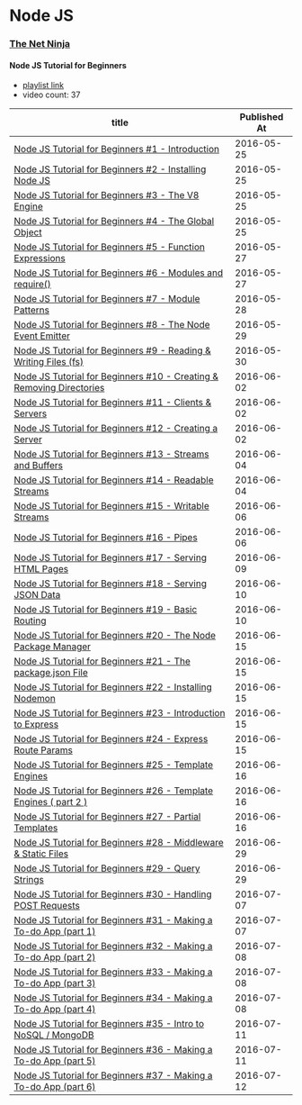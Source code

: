 # Node JS

### [The Net Ninja](https://www.youtube.com/channel/UCW5YeuERMmlnqo4oq8vwUpg)

#### Node JS Tutorial for Beginners 

* [playlist link](https://www.youtube.com/playlist?list=PL4cUxeGkcC9gcy9lrvMJ75z9maRw4byYp) 
* video count: 37 

| title                                                                                                               | Published At |
| ------------------------------------------------------------------------------------------------------------------- | ------------ |
| [Node JS Tutorial for Beginners #1 - Introduction](https://www.youtube.com/watch?v=w-7RQ46RgxU)                     | 2016-05-25   |
| [Node JS Tutorial for Beginners #2 - Installing Node JS](https://www.youtube.com/watch?v=1US-P13yKVs)               | 2016-05-25   |
| [Node JS Tutorial for Beginners #3 - The V8 Engine](https://www.youtube.com/watch?v=86tgU7UaJmU)                    | 2016-05-25   |
| [Node JS Tutorial for Beginners #4 - The Global Object](https://www.youtube.com/watch?v=PY-AycMkEAg)                | 2016-05-25   |
| [Node JS Tutorial for Beginners #5 - Function Expressions](https://www.youtube.com/watch?v=lK42xIMcA0Y)             | 2016-05-27   |
| [Node JS Tutorial for Beginners #6 - Modules and require()](https://www.youtube.com/watch?v=xHLd36QoS4k)            | 2016-05-27   |
| [Node JS Tutorial for Beginners #7 - Module Patterns](https://www.youtube.com/watch?v=9UaZtgB5tQI)                  | 2016-05-28   |
| [Node JS Tutorial for Beginners #8 - The Node Event Emitter](https://www.youtube.com/watch?v=NtrnaTKqFPQ)           | 2016-05-29   |
| [Node JS Tutorial for Beginners #9 - Reading & Writing Files (fs)](https://www.youtube.com/watch?v=U57kU311-nE)     | 2016-05-30   |
| [Node JS Tutorial for Beginners #10 - Creating & Removing Directories](https://www.youtube.com/watch?v=Ejgd-la6nSY) | 2016-06-02   |
| [Node JS Tutorial for Beginners #11 - Clients & Servers](https://www.youtube.com/watch?v=qSAze9b0wrY)               | 2016-06-02   |
| [Node JS Tutorial for Beginners #12 - Creating a Server](https://www.youtube.com/watch?v=lm86czWdrk0)               | 2016-06-02   |
| [Node JS Tutorial for Beginners #13 - Streams and Buffers](https://www.youtube.com/watch?v=GlybFFMXXmQ)             | 2016-06-04   |
| [Node JS Tutorial for Beginners #14 - Readable Streams](https://www.youtube.com/watch?v=E3tTzx0Qoj0)                | 2016-06-04   |
| [Node JS Tutorial for Beginners #15 - Writable Streams](https://www.youtube.com/watch?v=DvlCT0N7yQI)                | 2016-06-06   |
| [Node JS Tutorial for Beginners #16 - Pipes](https://www.youtube.com/watch?v=a8W90jDHSho)                           | 2016-06-06   |
| [Node JS Tutorial for Beginners #17 - Serving HTML Pages](https://www.youtube.com/watch?v=BBOUfdUZIVo)              | 2016-06-09   |
| [Node JS Tutorial for Beginners #18 - Serving JSON Data](https://www.youtube.com/watch?v=QxjVZFa1XUM)               | 2016-06-10   |
| [Node JS Tutorial for Beginners #19 - Basic Routing](https://www.youtube.com/watch?v=_zvWeGwVkCY)                   | 2016-06-10   |
| [Node JS Tutorial for Beginners #20 - The Node Package Manager](https://www.youtube.com/watch?v=kQ1j0rEI7EI)        | 2016-06-15   |
| [Node JS Tutorial for Beginners #21 - The package.json File](https://www.youtube.com/watch?v=_eRwjuIDJ2Y)           | 2016-06-15   |
| [Node JS Tutorial for Beginners #22 - Installing Nodemon](https://www.youtube.com/watch?v=4N0d8HhU5DE)              | 2016-06-15   |
| [Node JS Tutorial for Beginners #23 - Introduction to Express](https://www.youtube.com/watch?v=9TSBKO59u0Y)         | 2016-06-15   |
| [Node JS Tutorial for Beginners #24 - Express Route Params](https://www.youtube.com/watch?v=MuMs1pLuT7I)            | 2016-06-15   |
| [Node JS Tutorial for Beginners #25 - Template Engines](https://www.youtube.com/watch?v=oZGmHNZv7Sc)                | 2016-06-16   |
| [Node JS Tutorial for Beginners #26 - Template Engines ( part 2 )](https://www.youtube.com/watch?v=RczQp3zCPXs)     | 2016-06-16   |
| [Node JS Tutorial for Beginners #27 - Partial Templates](https://www.youtube.com/watch?v=CdvSVkF9m_Y)               | 2016-06-16   |
| [Node JS Tutorial for Beginners #28 - Middleware & Static Files](https://www.youtube.com/watch?v=-lRgL9kj_h0)       | 2016-06-29   |
| [Node JS Tutorial for Beginners #29 - Query Strings](https://www.youtube.com/watch?v=QTAYRmMsVCI)                   | 2016-06-29   |
| [Node JS Tutorial for Beginners #30 - Handling POST Requests](https://www.youtube.com/watch?v=rin7gb9kdpk)          | 2016-07-07   |
| [Node JS Tutorial for Beginners #31 - Making a To-do App (part 1)](https://www.youtube.com/watch?v=edOmvng5IQc)     | 2016-07-07   |
| [Node JS Tutorial for Beginners #32 - Making a To-do App (part 2)](https://www.youtube.com/watch?v=nleI7IbpGhc)     | 2016-07-08   |
| [Node JS Tutorial for Beginners #33 - Making a To-do App (part 3)](https://www.youtube.com/watch?v=NA21dUBfJhw)     | 2016-07-08   |
| [Node JS Tutorial for Beginners #34 - Making a To-do App (part 4)](https://www.youtube.com/watch?v=IgAH0NqsJso)     | 2016-07-08   |
| [Node JS Tutorial for Beginners #35 - Intro to NoSQL / MongoDB](https://www.youtube.com/watch?v=L4OP8JGKbQU)        | 2016-07-11   |
| [Node JS Tutorial for Beginners #36 - Making a To-do App (part 5)](https://www.youtube.com/watch?v=yevfxvt5r7Y)     | 2016-07-11   |
| [Node JS Tutorial for Beginners #37 - Making a To-do App (part 6)](https://www.youtube.com/watch?v=yox93sB2PyQ)     | 2016-07-12   |